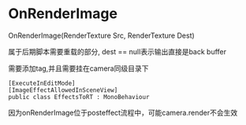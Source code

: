 # OnRenderImage

OnRenderImage\(RenderTexture Src, RenderTexture Dest\)

属于后期脚本需要重载的部分, dest == null表示输出直接是back buffer

需要添加tag,并且需要挂在camera同级目录下

```text
[ExecuteInEditMode]
[ImageEffectAllowedInSceneView]
public class EffectsToRT : MonoBehaviour
```

因为onRenderImage位于posteffect流程中，可能camera.render不会生效

